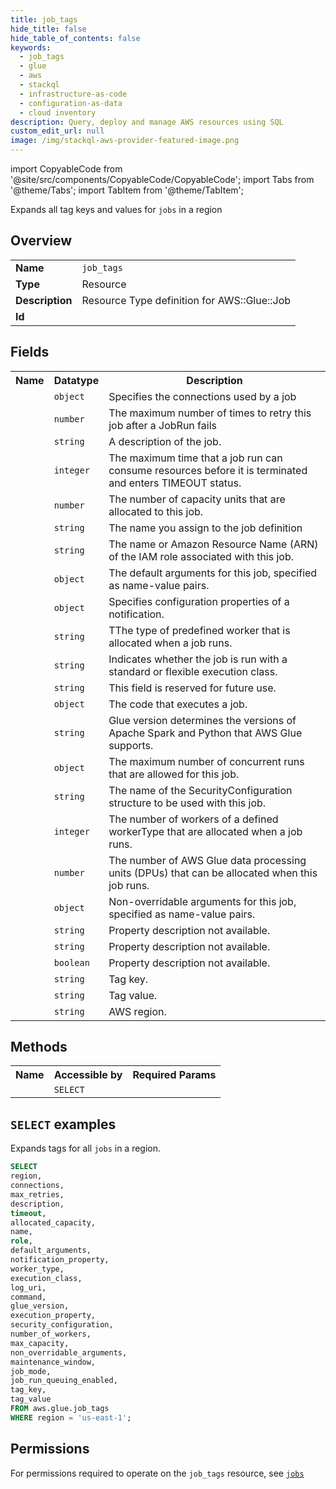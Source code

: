 ```yaml
---
title: job_tags
hide_title: false
hide_table_of_contents: false
keywords:
  - job_tags
  - glue
  - aws
  - stackql
  - infrastructure-as-code
  - configuration-as-data
  - cloud inventory
description: Query, deploy and manage AWS resources using SQL
custom_edit_url: null
image: /img/stackql-aws-provider-featured-image.png
---
```


import CopyableCode from '@site/src/components/CopyableCode/CopyableCode';
import Tabs from '@theme/Tabs';
import TabItem from '@theme/TabItem';

Expands all tag keys and values for <code>jobs</code> in a region

## Overview
<table>
<tbody>
<tr><td><b>Name</b></td><td><code>job_tags</code></td></tr>
<tr><td><b>Type</b></td><td>Resource</td></tr>
<tr><td><b>Description</b></td><td>Resource Type definition for AWS::Glue::Job</td></tr>
<tr><td><b>Id</b></td><td><CopyableCode code="aws.glue.job_tags" /></td></tr>
</tbody>
</table>

## Fields
<table>
<tbody>
<tr><th>Name</th><th>Datatype</th><th>Description</th></tr><tr><td><CopyableCode code="connections" /></td><td><code>object</code></td><td>Specifies the connections used by a job</td></tr>
<tr><td><CopyableCode code="max_retries" /></td><td><code>number</code></td><td>The maximum number of times to retry this job after a JobRun fails</td></tr>
<tr><td><CopyableCode code="description" /></td><td><code>string</code></td><td>A description of the job.</td></tr>
<tr><td><CopyableCode code="timeout" /></td><td><code>integer</code></td><td>The maximum time that a job run can consume resources before it is terminated and enters TIMEOUT status.</td></tr>
<tr><td><CopyableCode code="allocated_capacity" /></td><td><code>number</code></td><td>The number of capacity units that are allocated to this job.</td></tr>
<tr><td><CopyableCode code="name" /></td><td><code>string</code></td><td>The name you assign to the job definition</td></tr>
<tr><td><CopyableCode code="role" /></td><td><code>string</code></td><td>The name or Amazon Resource Name (ARN) of the IAM role associated with this job.</td></tr>
<tr><td><CopyableCode code="default_arguments" /></td><td><code>object</code></td><td>The default arguments for this job, specified as name-value pairs.</td></tr>
<tr><td><CopyableCode code="notification_property" /></td><td><code>object</code></td><td>Specifies configuration properties of a notification.</td></tr>
<tr><td><CopyableCode code="worker_type" /></td><td><code>string</code></td><td>TThe type of predefined worker that is allocated when a job runs.</td></tr>
<tr><td><CopyableCode code="execution_class" /></td><td><code>string</code></td><td>Indicates whether the job is run with a standard or flexible execution class.</td></tr>
<tr><td><CopyableCode code="log_uri" /></td><td><code>string</code></td><td>This field is reserved for future use.</td></tr>
<tr><td><CopyableCode code="command" /></td><td><code>object</code></td><td>The code that executes a job.</td></tr>
<tr><td><CopyableCode code="glue_version" /></td><td><code>string</code></td><td>Glue version determines the versions of Apache Spark and Python that AWS Glue supports.</td></tr>
<tr><td><CopyableCode code="execution_property" /></td><td><code>object</code></td><td>The maximum number of concurrent runs that are allowed for this job.</td></tr>
<tr><td><CopyableCode code="security_configuration" /></td><td><code>string</code></td><td>The name of the SecurityConfiguration structure to be used with this job.</td></tr>
<tr><td><CopyableCode code="number_of_workers" /></td><td><code>integer</code></td><td>The number of workers of a defined workerType that are allocated when a job runs.</td></tr>
<tr><td><CopyableCode code="max_capacity" /></td><td><code>number</code></td><td>The number of AWS Glue data processing units (DPUs) that can be allocated when this job runs.</td></tr>
<tr><td><CopyableCode code="non_overridable_arguments" /></td><td><code>object</code></td><td>Non-overridable arguments for this job, specified as name-value pairs.</td></tr>
<tr><td><CopyableCode code="maintenance_window" /></td><td><code>string</code></td><td>Property description not available.</td></tr>
<tr><td><CopyableCode code="job_mode" /></td><td><code>string</code></td><td>Property description not available.</td></tr>
<tr><td><CopyableCode code="job_run_queuing_enabled" /></td><td><code>boolean</code></td><td>Property description not available.</td></tr>
<tr><td><CopyableCode code="tag_key" /></td><td><code>string</code></td><td>Tag key.</td></tr>
<tr><td><CopyableCode code="tag_value" /></td><td><code>string</code></td><td>Tag value.</td></tr>
<tr><td><CopyableCode code="region" /></td><td><code>string</code></td><td>AWS region.</td></tr>
</tbody>
</table>

## Methods

<table>
<tbody>
  <tr>
    <th>Name</th>
    <th>Accessible by</th>
    <th>Required Params</th>
  </tr>
  <tr>
    <td><CopyableCode code="list_resources" /></td>
    <td><code>SELECT</code></td>
    <td><CopyableCode code="region" /></td>
  </tr>
</tbody>
</table>

## `SELECT` examples
Expands tags for all <code>jobs</code> in a region.
```sql
SELECT
region,
connections,
max_retries,
description,
timeout,
allocated_capacity,
name,
role,
default_arguments,
notification_property,
worker_type,
execution_class,
log_uri,
command,
glue_version,
execution_property,
security_configuration,
number_of_workers,
max_capacity,
non_overridable_arguments,
maintenance_window,
job_mode,
job_run_queuing_enabled,
tag_key,
tag_value
FROM aws.glue.job_tags
WHERE region = 'us-east-1';
```


## Permissions

For permissions required to operate on the <code>job_tags</code> resource, see <a href="/services/glue/jobs/#permissions"><code>jobs</code></a>

